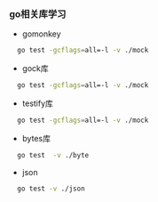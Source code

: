 ### go相关库学习
- gomonkey

```bash
  go test -gcflags=all=-l -v ./mock
```

- gock库
```bash
  go test -gcflags=all=-l -v ./mock
```

- testify库
```bash
  go test -gcflags=all=-l -v ./mock
```

- bytes库
```bash
  go test  -v ./byte
```

- json
```bash
  go test -v ./json
```
